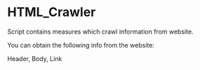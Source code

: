 # HTML_Crawler
Script contains measures which crawl information from website.

You can obtain the following info from the website:

Header, Body, Link
